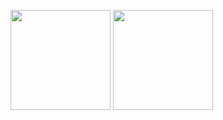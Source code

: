 <!--
**Storm21CH/Storm21CH** is a ✨ _special_ ✨ repository because its `README.md` (this file) appears on your GitHub profile.

-->

<img height="160" src="https://github-readme-stats.vercel.app/api?username=Storm21CH&show_icons=true&theme=prussian"> <img height="160" src="https://github-readme-stats.vercel.app/api/top-langs/?username=Storm21CH&langs_count=5&layout=compact">


<!--
https://github-readme-stats.vercel.app/api?username=anuraghazra&show_icons=true&hide=contribs,prs&cache_seconds=86400&theme=prussian

-->
